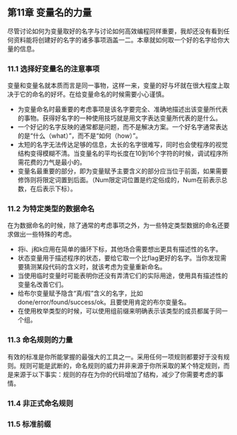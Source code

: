 ## 第11章 变量名的力量

尽管讨论如何为变量取好的名字与讨论如何高效编程同样重要，我却还没有看到任何资料能将创建好的名字的诸多事项涵盖一二。本章就如何取一个好的名字给你大量的信息。

### 11.1 选择好变量名的注意事项

变量和变量名就本质而言是同一事物，这样一来，变量的好与坏就在很大程度上取决于它的命名的好坏。在给变量命名的时候需要小心谨慎。

- 为变量命名时最重要的考虑事项是该名字要完全、准确地描述出该变量所代表的事物。获得好名字的一种使用技巧就是用文字表达变量所代表的是什么。
- 一个好记的名字反映的通常都是问题，而不是解决方案。一个好名字通常表达的是“什么（what）”，而不是“如何（how）”。
- 太短的名字无法传达足够的信息，太长的名字很难写，同时也会使程序的视觉结构变得模糊不清。当变量名的平均长度在10到16个字符的时候，调试程序所需花费的力气是最小的。
- 变量名最重要的部分，即为变量赋予主要含义的部分应当位于前面，如果需要修饰则将限定词置到后面。（Num限定词位置是约定俗成的，Num在前表示总数，在后表示下标）。

### 11.2 为特定类型的数据命名

在为数据命名的时候，除了通常的考虑事项之外，为一些特定类型数据的命名还要求做出一些特殊的考虑。

- 将i、j和k应用在简单的循环下标，其他场合需要想出更具有描述性的名字。
- 状态变量用于描述程序的状态，要给它取一个比flag更好的名字。当你发现需要猜测某段代码的含义时，就该考虑为变量重新命名。
- 当使用临时变量时可能表明你还没有弄清它们的实际用途，使用具有描述性的变量名改善它们。
- 给布尔变量赋予隐含“真/假”含义的名字，比如done/error/found/success/ok。且要使用肯定的布尔变量名。
- 在使用枚举类型的时候，可以使用组前缀来明确表示该类型的成员都属于同一个组。

### 11.3 命名规则的力量

有效的标准是你所能掌握的最强大的工具之一。采用任何一项规则都要好于没有规则。规则可能是武断的，命名规则的威力并非来源于你所采取的某个特定规则，而是来源于以下事实：规则的存在为你的代码增加了结构，减少了你需要考虑的事情。

### 11.4 非正式命名规则

### 11.5 标准前缀
